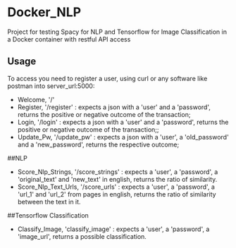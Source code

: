 # Docker_NLP
Project for testing Spacy for NLP and Tensorflow for Image Classification in a Docker container with restful API access
## Usage
To access you need to register a user, using curl or any software like postman into server_url:5000:

 - Welcome, '/'
 - Register, '/register' : expects a json with a 'user' and a 'password', returns the positive or negative outcome of the transaction;
 - Login, '/login' : expects a json with a 'user' and a 'password', returns the positive or negative outcome of the transaction;;
 - Update_Pw, '/update_pw' : expects a json with a 'user', a 'old_password' and a 'new_password', returns the respective outcome;
 
 ##NLP
 - Score_Nlp_Strings, '/score_strings' : expects a 'user', a 'password', a 'original_text' and 'new_text' in english, returns the ratio of similarity.
 - Score_Nlp_Text_Urls, '/score_urls' : expects a 'user', a 'password', a 'url_1' and 'url_2' from pages in english, returns the ratio of similarity between the text in it.
 
 ##Tensorflow Classification
 - Classify_Image, 'classify_image' : expects a 'user', a 'password', a 'image_url', returns a possible classification.